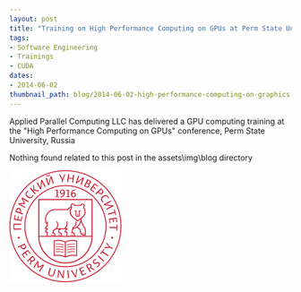 ```yaml
---
layout: post
title: "Training on High Performance Computing on GPUs at Perm State University"
tags:
- Software Engineering
- Trainings
- CUDA
dates:
- 2014-06-02
thumbnail_path: blog/2014-06-02-high-performance-computing-on-graphics-processing-units-perm-state-university-russia/psu_logo.png
---
```


Applied Parallel Computing LLC has delivered a GPU computing training at the "High Performance Computing on GPUs" conference, Perm State University, Russia

Nothing found related to this post in the assets\img\blog directory

![alt text](\assets\img\blog\2014-06-02-high-performance-computing-on-graphics-processing-units-perm-state-university-russia\psu_logo.png "Logo Title Text 1")
